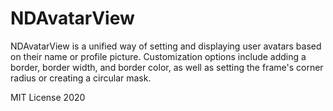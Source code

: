 # NDAvatarView

NDAvatarView is a unified way of setting and displaying user avatars based on their name or profile picture. Customization options include adding a border, border width, and border color, as well as setting the frame's corner radius or creating a circular mask.


MIT License 2020
